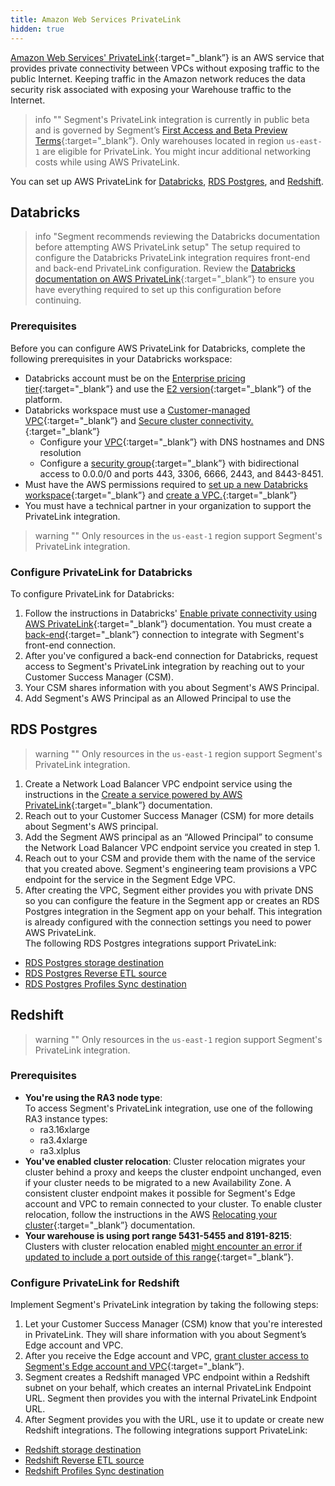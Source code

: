 ```yaml
---
title: Amazon Web Services PrivateLink
hidden: true
---
```


[Amazon Web Services' PrivateLink](https://aws.amazon.com/privatelink/){:target="_blank”} is an AWS service that provides private connectivity between VPCs without exposing traffic to the public Internet. Keeping traffic in the Amazon network reduces the data security risk associated with exposing your Warehouse traffic to the Internet.

> info ""
> Segment's PrivateLink integration is currently in public beta and is governed by Segment’s [First Access and Beta Preview Terms](https://www.twilio.com/en-us/legal/tos){:target="_blank”}. Only warehouses located in region `us-east-1` are eligible for PrivateLink. You might incur additional networking costs while using AWS PrivateLink. 

You can set up AWS PrivateLink for [Databricks](#databricks), [RDS Postgres](#rds-postgres), and [Redshift](#redshift). 

## Databricks

> info "Segment recommends reviewing the Databricks documentation before attempting AWS PrivateLink setup"
> The setup required to configure the Databricks PrivateLink integration requires front-end and back-end PrivateLink configuration. Review the [Databricks documentation on AWS PrivateLink](https://docs.databricks.com/en/security/network/classic/privatelink.html){:target="_blank”} to ensure you have everything required to set up this configuration before continuing. 

### Prerequisites
Before you can configure AWS PrivateLink for Databricks, complete the following prerequisites in your Databricks workspace:
- Databricks account must be on the [Enterprise pricing tier](https://www.databricks.com/product/pricing/platform-addons){:target="_blank”} and use the [E2 version](https://docs.databricks.com/en/archive/aws/end-of-life-legacy-workspaces.html#e2-architecture){:target="_blank”} of the platform. 
- Databricks workspace must use a [Customer-managed VPC](https://docs.databricks.com/en/security/network/classic/customer-managed-vpc.html){:target="_blank”} and [Secure cluster connectivity.](https://docs.databricks.com/en/security/network/classic/secure-cluster-connectivity.html){:target="_blank”}
  - Configure your [VPC](https://docs.databricks.com/en/security/network/classic/customer-managed-vpc.html){:target="_blank”} with DNS hostnames and DNS resolution
  - Configure a [security group](https://docs.databricks.com/en/security/network/classic/customer-managed-vpc.html#security-groups){:target="_blank”} with bidirectional access to 0.0.0/0 and ports 443, 3306, 6666, 2443, and 8443-8451. 
- Must have the AWS permissions required to [set up a new Databricks workspace](https://docs.databricks.com/en/admin/workspace/create-workspace.html#before-you-begin){:target="_blank”} and [create a VPC.](https://docs.aws.amazon.com/vpc/latest/privatelink/getting-started.html#create-vpc-subnets){:target="_blank”}
- You must have a technical partner in your organization to support the PrivateLink integration.

> warning ""
> Only resources in the `us-east-1` region support Segment's PrivateLink integration.

### Configure PrivateLink for Databricks
To configure PrivateLink for Databricks:
1. Follow the instructions in Databricks' [Enable private connectivity using AWS PrivateLink](https://docs.databricks.com/en/security/network/classic/privatelink.html){:target="_blank”} documentation. You must create a [back-end](https://docs.databricks.com/en/security/network/classic/privatelink.html#private-connectivity-overview){:target="_blank”} connection to integrate with Segment's front-end connection. 
2. After you've configured a back-end connection for Databricks, request access to Segment's PrivateLink integration by reaching out to your Customer Success Manager (CSM).
3. Your CSM shares information with you about Segment's AWS Principal. 
4. Add Segment's AWS Principal as an Allowed Principal to use the 

## RDS Postgres 

> warning ""
> Only resources in the `us-east-1` region support Segment's PrivateLink integration.

1. Create a Network Load Balancer VPC endpoint service using the instructions in the [Create a service powered by AWS PrivateLink](https://docs.aws.amazon.com/vpc/latest/privatelink/create-endpoint-service.html){:target="_blank”} documentation. 
2. Reach out to your Customer Success Manager (CSM) for more details about Segment's AWS principal.
3. Add the Segment AWS principal as an “Allowed Principal” to consume the Network Load Balancer VPC endpoint service you created in step 1.
4. Reach out to your CSM and provide them with the name of the service that you created above. Segment's engineering team provisions a VPC endpoint for the service in the Segment Edge VPC. 
5. After creating the VPC, Segment either provides you with private DNS so you can configure the feature in the Segment app or creates an RDS Postgres integration in the Segment app on your behalf. This integration is already configured with the connection settings you need to power AWS PrivateLink. <br> The following RDS Postgres integrations support PrivateLink: 
  - [RDS Postgres storage destination](/docs/connections/storage/catalog/postgres/)
  - [RDS Postgres Reverse ETL source](/docs/connections/reverse-etl/reverse-etl-source-setup-guides/postgres-setup/)
  - [RDS Postgres Profiles Sync destination](/docs/unify/profiles-sync/profiles-sync-setup/#step-1-select-a-warehouse)

## Redshift

> warning ""
> Only resources in the `us-east-1` region support Segment's PrivateLink integration.

### Prerequisites
- **You're using the RA3 node type**: <br>To access Segment's PrivateLink integration, use one of the following RA3 instance types: 
  - ra3.16xlarge
  - ra3.4xlarge
  - ra3.xlplus  
- **You've enabled cluster relocation**: Cluster relocation migrates your cluster behind a proxy and keeps the cluster endpoint unchanged, even if your cluster needs to be migrated to a new Availability Zone. A consistent cluster endpoint makes it possible for Segment's Edge account and VPC to remain connected to your cluster. To enable cluster relocation, follow the instructions in the AWS [Relocating your cluster](https://docs.aws.amazon.com/redshift/latest/mgmt/managing-cluster-recovery.html){:target="_blank”} documentation. 
- **Your warehouse is using port range 5431-5455 and 8191-8215**: Clusters with cluster relocation enabled [might encounter an error if updated to include a port outside of this range](https://docs.aws.amazon.com/redshift/latest/mgmt/managing-cluster-recovery.html#:~:text=You%20can%20change%20to%20another%20port%20from%20the%20port%20range%20of%205431%2D5455%20or%208191%2D8215.%20(Don%27t%20change%20to%20a%20port%20outside%20the%20ranges.%20It%20results%20in%20an%20error.)){:target="_blank”}.

### Configure PrivateLink for Redshift
Implement Segment's PrivateLink integration by taking the following steps:
1. Let your Customer Success Manager (CSM) know that you're interested in PrivateLink. They will share information with you about Segment’s Edge account and VPC.
2. After you receive the Edge account and VPC, [grant cluster access to Segment's Edge account and VPC](https://docs.aws.amazon.com/redshift/latest/gsg/rs-gsg-connect-to-cluster.html){:target="_blank”}.
3. Segment creates a Redshift managed VPC endpoint within a Redshift subnet on your behalf, which creates an internal PrivateLink Endpoint URL. Segment then provides you with the internal PrivateLink Endpoint URL. 
4. After Segment provides you with the URL, use it to update or create new Redshift integrations. The following integrations support PrivateLink: 
  - [Redshift storage destination](/docs/connections/storage/catalog/redshift/)
  - [Redshift Reverse ETL source](/docs/connections/reverse-etl/reverse-etl-source-setup-guides/redshift-setup/)
  - [Redshift Profiles Sync destination](/docs/unify/profiles-sync/profiles-sync-setup/#step-1-select-a-warehouse)
